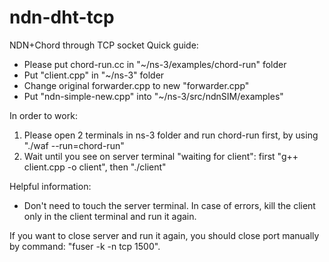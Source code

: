 # ndn-dht-tcp
NDN+Chord through TCP socket
Quick guide:
- Please put chord-run.cc in "~/ns-3/examples/chord-run" folder
- Put "client.cpp" in "~/ns-3" folder
- Change original forwarder.cpp to new "forwarder.cpp"
- Put "ndn-simple-new.cpp" into "~/ns-3/src/ndnSIM/examples"

In order to work:
1) Please open 2 terminals in ns-3 folder and run chord-run first, by using "./waf --run=chord-run"
2) Wait until you see on server terminal "waiting for client":
first "g++ client.cpp -o client", then "./client"

Helpful information:
- Don't need to touch the server terminal. In case of errors, kill the client only in the client terminal and run it again. 

If you want to close server and run it again, you should close port manually by command:
"fuser -k -n tcp 1500".
